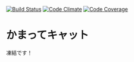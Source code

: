 [![Build Status](https://travis-ci.org/riseshia/kamatteCat.svg?branch=master)](https://travis-ci.org/riseshia/kamatteCat) [![Code Climate](https://codeclimate.com/github/riseshia/kamatteCat/badges/gpa.svg)](https://codeclimate.com/github/riseshia/kamatteCat) [![Code Coverage](https://codeclimate.com/github/riseshia/kamatteCat/badges/coverage.svg)](https://codeclimate.com/github/riseshia/kamatteCat/coverage)

# かまってキャット

凍結です！